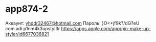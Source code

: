 # app874-2

Аккаунт: yhddr32467@hotmail.com
Пароль: }O<+jf9k?/dG?eU
com.adi.p1nm4k3upstyl3r
https://apps.apple.com/app/pin-make-up-styler/id6677036821
